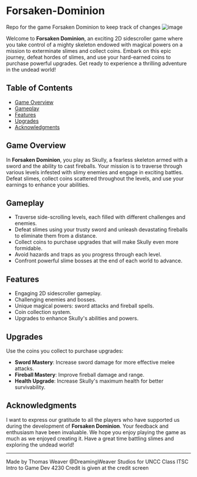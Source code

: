 # Forsaken-Dominion
Repo for the game Forsaken Dominion to keep track of changes 
![image](https://github.com/Tweaver347/Forsaken-Dominion/assets/74430398/9859b48a-6611-40b0-a44e-565afde8fd5c)

Welcome to **Forsaken Dominion**, an exciting 2D sidescroller game where you take control of a mighty skeleton endowed with magical powers on a mission to exterminate slimes and collect coins. Embark on this epic journey, defeat hordes of slimes, and use your hard-earned coins to purchase powerful upgrades. Get ready to experience a thrilling adventure in the undead world!

## Table of Contents
- [Game Overview](#game-overview)
- [Gameplay](#gameplay)
- [Features](#features)
- [Upgrades](#upgrades)
- [Acknowledgments](#acknowledgments)

## Game Overview
In **Forsaken Dominion**, you play as Skully, a fearless skeleton armed with a sword and the ability to cast fireballs. Your mission is to traverse through various levels infested with slimy enemies and engage in exciting battles. Defeat slimes, collect coins scattered throughout the levels, and use your earnings to enhance your abilities.

## Gameplay
- Traverse side-scrolling levels, each filled with different challenges and enemies.
- Defeat slimes using your trusty sword and unleash devastating fireballs to eliminate them from a distance.
- Collect coins to purchase upgrades that will make Skully even more formidable.
- Avoid hazards and traps as you progress through each level.
- Confront powerful slime bosses at the end of each world to advance.

## Features
- Engaging 2D sidescroller gameplay.
- Challenging enemies and bosses.
- Unique magical powers: sword attacks and fireball spells.
- Coin collection system.
- Upgrades to enhance Skully's abilities and powers.

## Upgrades
Use the coins you collect to purchase upgrades:
- **Sword Mastery**: Increase sword damage for more effective melee attacks.
- **Fireball Mastery**: Improve fireball damage and range.
- **Health Upgrade**: Increase Skully's maximum health for better survivability.

## Acknowledgments
I want to express our gratitude to all the players who have supported us during the development of **Forsaken Dominion**. Your feedback and enthusiasm have been invaluable. We hope you enjoy playing the game as much as we enjoyed creating it. Have a great time battling slimes and exploring the undead world!


---
Made by Thomas Weaver @DreamingWeaver Studios for UNCC Class ITSC Intro to Game Dev 4230
Credit is given at the credit screen
